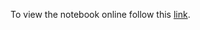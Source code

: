To view the notebook online follow this [link](https://nbviewer.jupyter.org/github/aldolipani/sRBP/blob/master/main.ipynb).
